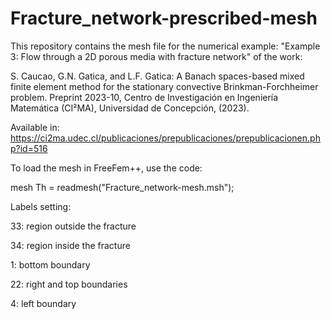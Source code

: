 # Fracture_network-prescribed-mesh
This repository contains the mesh file for the numerical example: "Example 3: Flow through a 2D porous media with fracture network" of the work:

S. Caucao, G.N. Gatica, and L.F. Gatica: A Banach spaces-based mixed finite element method for the stationary convective Brinkman-Forchheimer problem. Preprint 2023-10, Centro de Investigación en Ingeniería Matemática (CI²MA), Universidad de Concepción, (2023). 

Available in: <a href="https://ci2ma.udec.cl/publicaciones/prepublicaciones/prepublicacionen.php?id=516" target="_blank">https://ci2ma.udec.cl/publicaciones/prepublicaciones/prepublicacionen.php?id=516</a>

To load the mesh in FreeFem++, use the code:

mesh Th = readmesh("Fracture_network-mesh.msh");


Labels setting:

33: region outside the fracture

34: region inside the fracture

1: bottom boundary

22: right and top boundaries

4: left boundary
